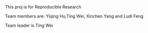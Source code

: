 This proj is for Reproducible Research

Team members are:
Yiqing Hu,Ting Wei, Xinchen Yang and Ludi Feng

Team leader is Ting Wei
